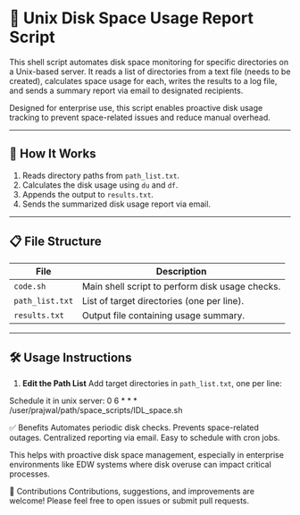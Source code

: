 # 🧾 Unix Disk Space Usage Report Script

This shell script automates disk space monitoring for specific directories on a Unix-based server. It reads a list of directories from a text file (needs to be created), calculates space usage for each, writes the results to a log file, and sends a summary report via email to designated recipients.

Designed for enterprise use, this script enables proactive disk usage tracking to prevent space-related issues and reduce manual overhead.

---

## 📂 How It Works

1. Reads directory paths from `path_list.txt`.
2. Calculates the disk usage using `du` and `df`.
3. Appends the output to `results.txt`.
4. Sends the summarized disk usage report via email.

---

## 📋 File Structure

| File                         | Description                                      |
|------------------------------|--------------------------------------------------|
| `code.sh`               | Main shell script to perform disk usage checks. |
| `path_list.txt`          | List of target directories (one per line).       |
| `results.txt`            | Output file containing usage summary.            |

---

## 🛠️ Usage Instructions

1. **Edit the Path List**
   Add target directories in `path_list.txt`, one per line:

Schedule it in unix server:
0 6 * * * /user/prajwal/path/space_scripts/IDL_space.sh

✅ Benefits
    Automates periodic disk checks.
    Prevents space-related outages.
    Centralized reporting via email.
    Easy to schedule with cron jobs.

This helps with proactive disk space management, especially in enterprise environments like EDW systems where disk overuse can impact critical processes.

🤝 Contributions
Contributions, suggestions, and improvements are welcome! Please feel free to open issues or submit pull requests.
